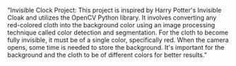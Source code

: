 "Invisible Clock Project: This project is inspired by Harry Potter's Invisible Cloak and utilizes the OpenCV Python library. It involves converting any red-colored cloth into the background color using an image processing technique called color detection and segmentation. For the cloth to become fully invisible, it must be of a single color, specifically red. When the camera opens, some time is needed to store the background. It's important for the background and the cloth to be of different colors for better results."
